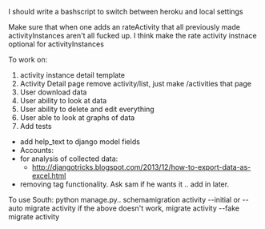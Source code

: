 I should write a bashscript to switch between heroku and local settings

Make sure that when one adds an rateActivity that all previously
made activityInstances aren't all fucked up. I think make the 
rate activity instnace optional for activityInstances

To work on:
1. activity instance detail template
2. Activity Detail page
	remove activity/list, just make /activities that page
2. User download data
2. User ability to look at data
3. User ability to delete and edit everything
4. User able to look at graphs of data
5. Add tests

- add help_text to django model fields
- Accounts:
- for analysis of collected data:
	- http://djangotricks.blogspot.com/2013/12/how-to-export-data-as-excel.html
- removing tag functionality. Ask sam if he wants it .. add in later.

To use South:
	python manage.py..
		schemamigration activity --initial or --auto
		migrate activity
		if the above doesn't work, 
			migrate activity --fake
			migrate activity



